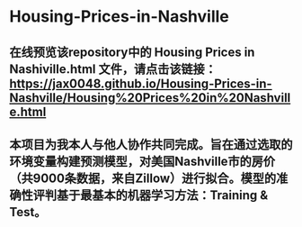 # Housing-Prices-in-Nashville

## 在线预览该repository中的 Housing Prices in Nashiville.html 文件，请点击该链接：https://jax0048.github.io/Housing-Prices-in-Nashville/Housing%20Prices%20in%20Nashville.html

## 本项目为我本人与他人协作共同完成。旨在通过选取的环境变量构建预测模型，对美国Nashville市的房价（共9000条数据，来自Zillow）进行拟合。模型的准确性评判基于最基本的机器学习方法：Training & Test。
